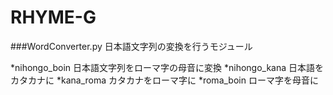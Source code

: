 # RHYME-G

###WordConverter.py
日本語文字列の変換を行うモジュール

*nihongo_boin
日本語文字列をローマ字の母音に変換
*nihongo_kana
日本語をカタカナに
*kana_roma
カタカナをローマ字に
*roma_boin
ローマ字を母音に
